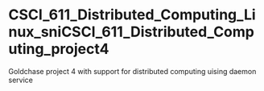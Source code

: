 # CSCI_611_Distributed_Computing_Linux_sniCSCI_611_Distributed_Computing_project4
Goldchase project 4 with support for distributed computing uising daemon service
